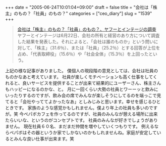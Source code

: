 +++
date = "2005-06-24T10:01:04+09:00"
draft = false
title = "会社は「株主」のもの？「社員」のもの？"
categories = ["ceo_diary"]
slug = "1539"
+++

<blockquote><a href="http://nikkeibp.jp/wcs/leaf/CID/onair/jp/biz/382127" target="_blank">会社は「株主」のもの？「社員」のもの？、ヤフーとインテージの調査</a>
ヤフーとインテージは6月22日、会社の所有と経営のあり方について調査した結果を発表した。それによると、「会社は誰のものか」という問いに対して、「株主」（31.6％）、または「社員」（25.2％）とする回答が上位を占め、「代表取締役」（15.6％）や「社会全体」（15.3％）を上回ったという。</blockquote>
上記の様な記事がありました。
僕個人の現段階の意見としては、会社は社員のものかなあと考えています。
社員が楽しくモチベーションも高く仕事をしてくれると、良いサービスを提供することが出来て結果的にユーザーさん、株主さんもハッピーになるのかな、と。
月に一回くらい大勢の社員とワーーッと飲みにいったりするのですが、飲み会の席でみんなが楽しそうにしてるのを端っこで見てると「会社やっててよかったなあ」としみじみと思います。幸せを感じるひとときです。
家族のような感覚かもしれません。僕より年上の社員も多いのですが。笑
今ペパボカフェを作ってるのですが、社員のみんなが憩える場所に出来たらいいな、というのがコンセプトです。
社員のみんなが好きでしょうがありません。
現在社員６０名、まだまだ仲間を増やしていくつもりです。
例えるならペパボはその器というか家でしかないのかもしれませんね。家庭が安定しているとみんな良い仕事が出来ます。笑
